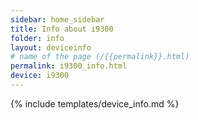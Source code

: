 ```yaml
---
sidebar: home_sidebar
title: Info about i9300
folder: info
layout: deviceinfo
# name of the page (/{{permalink}}.html)
permalink: i9300_info.html
device: i9300
---
```

{% include templates/device_info.md %}
